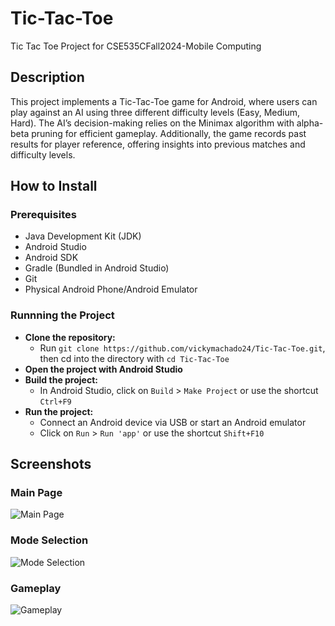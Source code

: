 # Tic-Tac-Toe

Tic Tac Toe Project for  CSE535CFall2024-Mobile Computing

## Description

This project implements a Tic-Tac-Toe game for Android, where users can play against an AI using three different difficulty levels (Easy, Medium, Hard). The AI’s decision-making relies on the Minimax algorithm with alpha-beta pruning for efficient gameplay. Additionally, the game records past results for player reference, offering insights into previous matches and difficulty levels.

## How to Install

### Prerequisites

- Java Development Kit (JDK)
- Android Studio
- Android SDK
- Gradle (Bundled in Android Studio)
- Git
- Physical Android Phone/Android Emulator

### Runnning the Project

- __Clone the repository:__
  - Run `git clone https://github.com/vickymachado24/Tic-Tac-Toe.git`, then cd into the directory with `cd Tic-Tac-Toe`
- __Open the project with Android Studio__
- __Build the project:__
  - In Android Studio, click on `Build` > `Make Project` or use the shortcut `Ctrl+F9`
- __Run the project:__
  - Connect an Android device via USB or start an Android emulator
  - Click on `Run` > `Run 'app'` or use the shortcut `Shift+F10`

## Screenshots

### Main Page

![Main Page](Misc/Media/main_page.jpg)

### Mode Selection

![Mode Selection](Misc/Media/mode_selection.jpg)

### Gameplay

![Gameplay](Misc/Media/gameplay.jpg)

